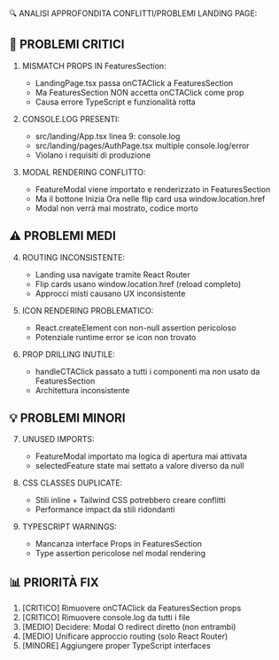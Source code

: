 🔍 ANALISI APPROFONDITA CONFLITTI/PROBLEMI LANDING PAGE:

## 🚨 PROBLEMI CRITICI

1. MISMATCH PROPS IN FeaturesSection:
   - LandingPage.tsx passa onCTAClick a FeaturesSection
   - Ma FeaturesSection NON accetta onCTAClick come prop
   - Causa errore TypeScript e funzionalità rotta

2. CONSOLE.LOG PRESENTI:
   - src/landing/App.tsx linea 9: console.log
   - src/landing/pages/AuthPage.tsx multiple console.log/error
   - Violano i requisiti di produzione

3. MODAL RENDERING CONFLITTO:
   - FeatureModal viene importato e renderizzato in FeaturesSection
   - Ma il bottone Inizia Ora nelle flip card usa window.location.href
   - Modal non verrà mai mostrato, codice morto

## ⚠️ PROBLEMI MEDI

4. ROUTING INCONSISTENTE:
   - Landing usa navigate tramite React Router
   - Flip cards usano window.location.href (reload completo)
   - Approcci misti causano UX inconsistente

5. ICON RENDERING PROBLEMATICO:
   - React.createElement con non-null assertion pericoloso
   - Potenziale runtime error se icon non trovato

6. PROP DRILLING INUTILE:
   - handleCTAClick passato a tutti i componenti ma non usato da FeaturesSection
   - Architettura inconsistente

## 💡 PROBLEMI MINORI

7. UNUSED IMPORTS:
   - FeatureModal importato ma logica di apertura mai attivata
   - selectedFeature state mai settato a valore diverso da null

8. CSS CLASSES DUPLICATE:
   - Stili inline + Tailwind CSS potrebbero creare conflitti
   - Performance impact da stili ridondanti

9. TYPESCRIPT WARNINGS:
   - Mancanza interface Props in FeaturesSection
   - Type assertion pericolose nel modal rendering

## 📊 PRIORITÀ FIX

1. [CRITICO] Rimuovere onCTAClick da FeaturesSection props
2. [CRITICO] Rimuovere console.log da tutti i file
3. [MEDIO] Decidere: Modal O redirect diretto (non entrambi)
4. [MEDIO] Unificare approccio routing (solo React Router)
5. [MINORE] Aggiungere proper TypeScript interfaces
